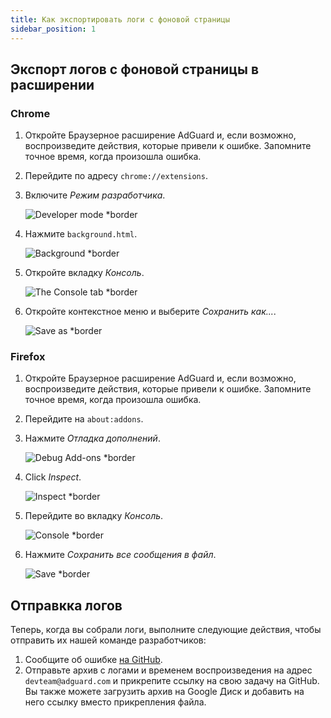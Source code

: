 ```yaml
---
title: Как экспортировать логи с фоновой страницы
sidebar_position: 1
---
```


## Экспорт логов с фоновой страницы в расширении

### Chrome

1. Откройте Браузерное расширение AdGuard и, если возможно, воспроизведите действия, которые привели к ошибке. Запомните точное время, когда произошла ошибка.

2. Перейдите по адресу `chrome://extensions`.

3. Включите _Режим разработчика_.

   ![Developer mode \*border](https://cdn.adguardvpn.com/content/kb/ad_blocker/browser_extension/developer_mode1.png)

4. Нажмите `background.html`.

   ![Background \*border](https://cdn.adguardvpn.com/content/kb/ad_blocker/browser_extension/background1.png)

5. Откройте вкладку _Консоль_.

   ![The Console tab \*border](https://cdn.adguardvpn.com/content/kb/vpn/browser_extension/console.png)

6. Откройте контекстное меню и выберите _Сохранить как..._.

   ![Save as \*border](https://cdn.adguardvpn.com/content/kb/vpn/browser_extension/save.png)

### Firefox

1. Откройте Браузерное расширение AdGuard и, если возможно, воспроизведите действия, которые привели к ошибке. Запомните точное время, когда произошла ошибка.

2. Перейдите на `about:addons`.

3. Нажмите _Отладка дополнений_.

   ![Debug Add-ons \*border](https://cdn.adguardvpn.com/content/kb/vpn/browser_extension/add-ons.png)

4. Click _Inspect_.

   ![Inspect \*border](https://cdn.adguardvpn.com/content/kb/vpn/browser_extension/inspect.png)

5. Перейдите во вкладку _Консоль_.

   ![Console \*border](https://cdn.adguardvpn.com/content/kb/vpn/browser_extension/ff_console.png)

6. Нажмите _Сохранить все сообщения в файл_.

   ![Save \*border](https://cdn.adguardvpn.com/content/kb/vpn/browser_extension/save-to-file.png)

## Отправкка логов

Теперь, когда вы собрали логи, выполните следующие действия, чтобы отправить их нашей команде разработчиков:

1. Сообщите об ошибке [на GitHub](https://github.com/AdguardTeam/AdguardBrowserExtension/issues/new/choose).
2. Отправьте архив с логами и временем воспроизведения на адрес `devteam@adguard.com` и прикрепите ссылку на свою задачу на GitHub. Вы также можете загрузить архив на Google Диск и добавить на него ссылку вместо прикрепления файла.
